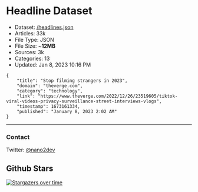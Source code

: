 # Headline Dataset

- Dataset: [/headlines.json](https://raw.githubusercontent.com/fwd/news/master/headlines.json) 
- Articles: 33k
- File Type: JSON
- File Size: ~**12MB**
- Sources: 3k
- Categories: 13
- Updated: Jan 8, 2023 10:16 PM

```
{
    "title": "Stop filming strangers in 2023",
    "domain": "theverge.com",
    "category": "technology",
    "link": "https://www.theverge.com/2022/12/26/23519605/tiktok-viral-videos-privacy-surveillance-street-interviews-vlogs",
    "timestamp": 1673161334,
    "published": "January 8, 2023 2:02 AM"
}
```

---

### Contact 

Twitter: [@nano2dev](https://twitter.com/nano2dev)

## Github Stars

[![Stargazers over time](https://starchart.cc/fwd/news.svg)](https://starchart.cc/fwd/news)
